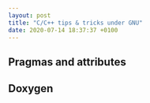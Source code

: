 ```yaml
---
layout: post
title: "C/C++ tips & tricks under GNU"
date: 2020-07-14 18:37:37 +0100
---
```


## Pragmas and attributes

## Doxygen
